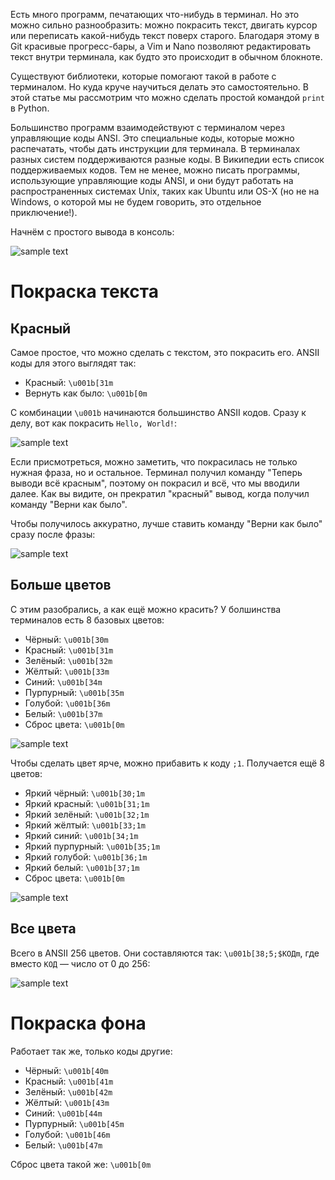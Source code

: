 Есть много программ, печатающих что-нибудь в терминал. Но это можно сильно разнообразить: можно покрасить текст, двигать курсор или переписать какой-нибудь текст поверх старого. Благодаря этому в Git красивые прогресс-бары, а Vim и Nano позволяют редактировать текст внутри терминала, как будто это происходит в обычном блокноте.

Существуют библиотеки, которые помогают такой в работе с терминалом. Но куда круче научиться делать это самостоятельно. В этой статье мы рассмотрим что можно сделать простой командой `print` в Python.

Большинство программ взаимодействуют с терминалом через управляющие коды ANSI. Это специальные коды, которые можно распечатать, чтобы дать инструкции для терминала. В терминалах разных систем поддерживаются разные коды. В Википедии есть список поддерживаемых кодов. Тем не менее, можно писать программы, использующие управляющие коды ANSI, и они будут работать на распространенных системах Unix, таких как Ubuntu или OS-X (но не на Windows, о которой мы не будем говорить, это отдельное приключение!).

Начнём с простого вывода в консоль:

![sample text](https://dvmn.org/media/filer_public/97/4a/974aeddc-2687-4df5-964c-699a0458bf12/screenshot_from_2019-02-01_17-42-25.png)


# Покраска текста

## Красный

Самое простое, что можно сделать с текстом, это покрасить его. ANSII коды для этого выглядят так:

* Красный: `\u001b[31m`
* Вернуть как было: `\u001b[0m`

С комбинации `\u001b` начинаются большинство ANSII кодов. Сразу к делу, вот как покрасить `Hello, World!`:

![sample text](https://dvmn.org/filer/canonical/1549030565/29/)

Если присмотреться, можно заметить, что покрасилась не только нужная фраза, но и остальное. Терминал получил команду "Теперь выводи всё красным", поэтому он покрасил и всё, что мы вводили далее. Как вы видите, он прекратил "красный" вывод, когда получил команду "Верни как было".

Чтобы получилось аккуратно, лучше ставить команду "Верни как было" сразу после фразы:

![sample text](https://dvmn.org/filer/canonical/1549033035/30/)

## Больше цветов

С этим разобрались, а как ещё можно красить? У болшинства терминалов есть 8 базовых цветов:

* Чёрный: `\u001b[30m`
* Красный: `\u001b[31m`
* Зелёный: `\u001b[32m`
* Жёлтый: `\u001b[33m`
* Синий: `\u001b[34m`
* Пурпурный: `\u001b[35m`
* Голубой: `\u001b[36m`
* Белый: `\u001b[37m`
* Сброс цвета: `\u001b[0m`

![sample text](https://dvmn.org/filer/canonical/1549033616/31/)

Чтобы сделать цвет ярче, можно прибавить к коду `;1`. Получается ещё 8 цветов:

* Яркий чёрный: `\u001b[30;1m`
* Яркий красный: `\u001b[31;1m`
* Яркий зелёный: `\u001b[32;1m`
* Яркий жёлтый: `\u001b[33;1m`
* Яркий синий: `\u001b[34;1m`
* Яркий пурпурный: `\u001b[35;1m`
* Яркий голубой: `\u001b[36;1m`
* Яркий белый: `\u001b[37;1m`
* Сброс цвета: `\u001b[0m`

![sample text](https://dvmn.org/filer/canonical/1549034188/32/)

## Все цвета

Всего в ANSII 256 цветов. Они составляются так: `\u001b[38;5;$КОДm`, где вместо `КОД` — число от 0 до 256:

![sample text](https://dvmn.org/filer/canonical/1549034798/33/)

# Покраска фона

Работает так же, только коды другие:

* Чёрный: `\u001b[40m`
* Красный: `\u001b[41m`
* Зелёный: `\u001b[42m`
* Жёлтый: `\u001b[43m`
* Синий: `\u001b[44m`
* Пурпурный: `\u001b[45m`
* Голубой: `\u001b[46m`
* Белый: `\u001b[47m`

Сброс цвета такой же: `\u001b[0m`

